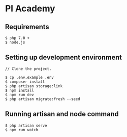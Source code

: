 # PI Academy
## Requirements
    $ php 7.0 +
    $ node.js

## Setting up development environment

    // Clone the project.
    
    $ cp .env.example .env
    $ composer install
    $ php artisan storage:link
    $ npm install
    $ npm run dev
    $ php artisan migrate:fresh --seed

## Running artisan and node command
    $ php artisan serve
    $ npm run watch
